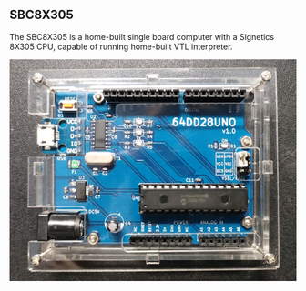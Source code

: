 ## SBC8X305
The SBC8X305 is a home-built single board computer with a Signetics 8X305 CPU, capable of running home-built VTL interpreter.

![](https://github.com/omodakakuwai/64DD28UNO/blob/main/images/64DD28UNO.jpg)
